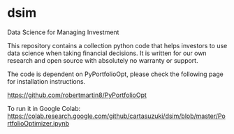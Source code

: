 # dsim
Data Science for Managing Investment

This repository contains a collection python code that helps investors to use data science when taking financial decisions.
It is written for our own research and open source with absolutely no warranty or support.

The code is dependent on PyPortfolioOpt, please check the following page for installation instructions.

https://github.com/robertmartin8/PyPortfolioOpt

To run it in Google Colab:
https://colab.research.google.com/github/cartasuzuki/dsim/blob/master/PortfolioOptimizer.ipynb

